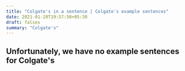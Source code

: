 ```yaml
---
title: "Colgate's in a sentence | Colgate's example sentences"
date: 2021-01-20T19:57:50+05:30
draft: falses
summary: "Colgate's"
---
```

## Unfortunately, we have no example sentences for Colgate's                 
